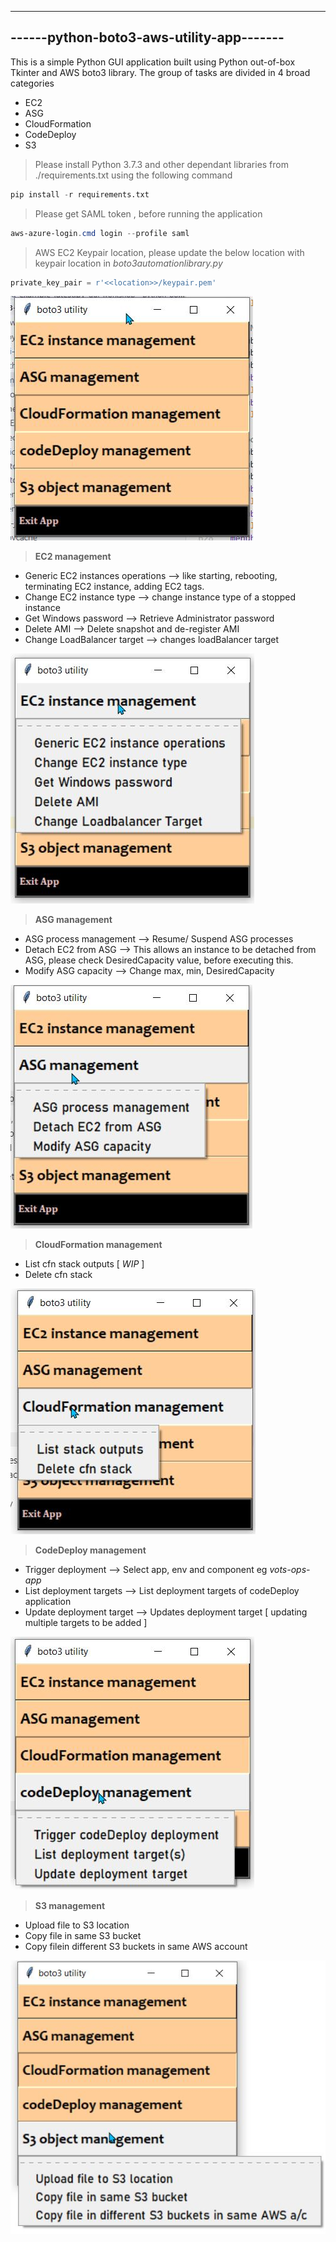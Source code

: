 -----------------------------------------
------python-boto3-aws-utility-app-------
-----------------------------------------

This is a simple Python GUI application built using Python out-of-box Tkinter and AWS boto3 library.
The group of tasks are divided in 4 broad categories

- EC2
- ASG
- CloudFormation
- CodeDeploy
- S3


> Please install Python 3.7.3 and other dependant libraries from ./requirements.txt using the following command 

``` python
pip install -r requirements.txt
```
> Please get SAML token , before running the application

``` powershell
aws-azure-login.cmd login --profile saml
```
> AWS EC2 Keypair location, please update the below location with keypair location in *boto3automationlibrary.py*
``` python
private_key_pair = r'<<location>>/keypair.pem'


```
![Home menu](./images/home-menu.jpg)


> **EC2 management**

- Generic EC2 instances operations --> like starting, rebooting, terminating EC2 instance,
adding EC2 tags.
- Change EC2 instance type --> change instance type of a stopped instance
- Get Windows password --> Retrieve Administrator password
- Delete AMI --> Delete snapshot and de-register AMI
- Change LoadBalancer target --> changes loadBalancer target


![ec2 menu](./images/ec2-menu-item1.jpg)


> **ASG management**

- ASG process management --> Resume/ Suspend ASG processes
- Detach EC2 from ASG --> This allows an instance to be detached from ASG, please check
DesiredCapacity value, before executing this.
- Modify ASG capacity --> Change max, min, DesiredCapacity


![ec2 menu](./images/asg-menu-item1.jpg)

>**CloudFormation management**
- List cfn stack outputs [ *WIP* ]
- Delete cfn stack
  
![cfn menu](./images/cfn-menu-item1.jpg)

> **CodeDeploy management**
- Trigger deployment --> Select app, env and component eg *vots-ops-app*
- List deployment targets --> List deployment targets of codeDeploy application
- Update deployment target --> Updates deployment target [ updating multiple targets to be added ]
  
![codeDeploy menu](./images/codeDeploy-menu-item1.jpg)

> **S3 management**
- Upload file to S3 location
- Copy file in same S3 bucket
- Copy filein different S3 buckets in same AWS account


![s3 menu](./images/s3-menu-item1.jpg)

